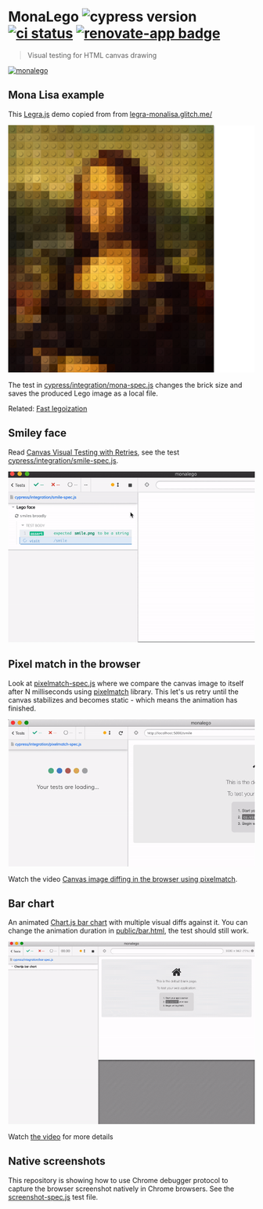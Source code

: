 # MonaLego ![cypress version](https://img.shields.io/badge/cypress-7.6.0-brightgreen) [![ci status][ci image]][ci url] [![renovate-app badge][renovate-badge]][renovate-app]
> Visual testing for HTML canvas drawing

[![monalego](https://img.shields.io/endpoint?url=https://dashboard.cypress.io/badge/simple/vzoo2b&style=flat&logo=cypress)](https://dashboard.cypress.io/projects/vzoo2b/runs)

## Mona Lisa example

This [Legra.js](https://legrajs.com/) demo copied from from [legra-monalisa.glitch.me/](https://legra-monalisa.glitch.me/)

![MonaLego](./images/darwin/canvas-20.png)

The test in [cypress/integration/mona-spec.js](./cypress/integration/mona-spec.js) changes the brick size and saves the produced Lego image as a local file.

Related: [Fast legoization](https://glebbahmutov.com/blog/fast-legoization/)

## Smiley face

Read [Canvas Visual Testing with Retries](https://glebbahmutov.com/blog/canvas-testing/), see the test [cypress/integration/smile-spec.js](./cypress/integration/smile-spec.js).

![Visual canvas testing](./gif/recurse-smile.gif)

## Pixel match in the browser

Look at [pixelmatch-spec.js](./cypress/integration/pixelmatch-spec.js) where we compare the canvas image to itself after N milliseconds using [pixelmatch](https://github.com/mapbox/pixelmatch#readme) library. This let's us retry until the canvas stabilizes and becomes static - which means the animation has finished.

![Canvas becomes static](./images/canvas-static.gif)

Watch the video [Canvas image diffing in the browser using pixelmatch](https://youtu.be/WGigbAupExQ).

## Bar chart

An animated [Chart.js bar chart](https://www.chartjs.org/samples/latest/scriptable/bar.html) with multiple visual diffs against it. You can change the animation duration in [public/bar.html](./public/bar.html), the test should still work.

![Visual tests against animated bar chart](./gif/bar.gif)

Watch [the video](https://youtu.be/aeBclf9A92A) for more details

## Native screenshots

This repository is showing how to use Chrome debugger protocol to capture the browser screenshot natively in Chrome browsers. See the [screenshot-spec.js](./cypress/integration/screenshot-spec.js) test file.

[ci image]: https://github.com/bahmutov/monalego/workflows/main/badge.svg?branch=main
[ci url]: https://github.com/bahmutov/monalego/actions
[renovate-badge]: https://img.shields.io/badge/renovate-app-blue.svg
[renovate-app]: https://renovateapp.com/
